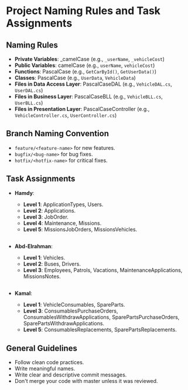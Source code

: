 # Project Naming Rules and Task Assignments

## Naming Rules

- **Private Variables**: \_camelCase (e.g., `_userName`, `_vehicleCost`)
- **Public Variables**: camelCase (e.g., `userName`, `vehicleCost`)
- **Functions**: PascalCase (e.g., `GetCarById()`, `GetUserData()`)
- **Classes**: PascalCase (e.g., `UserData`, `VehicleData`)
- **Files in Data Access Layer**: PascalCaseDAL (e.g., `VehicleDAL.cs`, `UserDAL.cs`)
- **Files in Business Layer**: PascalCaseBLL (e.g., `VehicleBLL.cs`, `UserBLL.cs`)
- **Files in Presentation Layer**: PascalCaseController (e.g., `VehicleController.cs`, `UserController.cs`)

## Branch Naming Convention

- `feature/<feature-name>` for new features.
- `bugfix/<bug-name>` for bug fixes.
- `hotfix/<hotfix-name>` for critical fixes.

## Task Assignments

- **Hamdy**:

  - **Level 1**: ApplicationTypes, Users.
  - **Level 2**: Applications.
  - **Level 3**: JobOrder.
  - **Level 4**: Maintenance, Missions.
  - **Level 5**: MissionsJobOrders, MissionsVehicles.

  ##

- **Abd-Elrahman**:

  - **Level 1**: Vehicles.
  - **Level 2**: Buses, Drivers.
  - **Level 3**: Employees, Patrols, Vacations, MaintenanceApplications, MissionsNotes.

  ##

- **Kamal**:
  - **Level 1**: VehicleConsumables, SpareParts.
  - **Level 3**: ConsumablesPurchaseOrders, ConsumablesWithdrawApplications, SparePartsPurchaseOrders, SparePartsWithdrawApplications.
  - **Level 5**: ConsumablesReplacements, SparePartsReplacements.

## General Guidelines

- Follow clean code practices.
- Write meaningful names.
- Write clear and descriptive commit messages.
- Don't merge your code with master unless it was reviewed.
